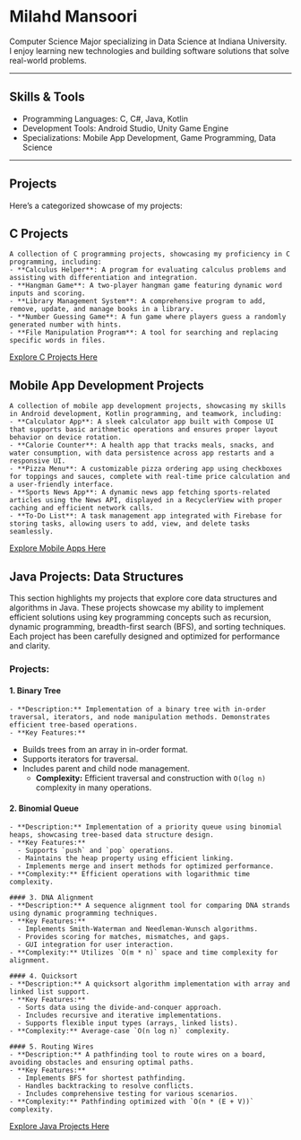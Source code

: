 # Milahd Mansoori  

Computer Science Major specializing in Data Science at Indiana University.  
I enjoy learning new technologies and building software solutions that solve real-world problems.  

---

## Skills & Tools  
- Programming Languages: C, C#, Java, Kotlin  
- Development Tools: Android Studio, Unity Game Engine  
- Specializations: Mobile App Development, Game Programming, Data Science  

---
## Projects
Here’s a categorized showcase of my projects:

## C Projects
    A collection of C programming projects, showcasing my proficiency in C programming, including:
    - **Calculus Helper**: A program for evaluating calculus problems and assisting with differentiation and integration.
    - **Hangman Game**: A two-player hangman game featuring dynamic word inputs and scoring.
    - **Library Management System**: A comprehensive program to add, remove, update, and manage books in a library.
    - **Number Guessing Game**: A fun game where players guess a randomly generated number with hints.
    - **File Manipulation Program**: A tool for searching and replacing specific words in files.

[Explore C Projects Here](https://github.com/milahdm/CProjects)


## Mobile App Development Projects
    A collection of mobile app development projects, showcasing my skills in Android development, Kotlin programming, and teamwork, including:
    - **Calculator App**: A sleek calculator app built with Compose UI that supports basic arithmetic operations and ensures proper layout behavior on device rotation.
    - **Calorie Counter**: A health app that tracks meals, snacks, and water consumption, with data persistence across app restarts and a responsive UI.
    - **Pizza Menu**: A customizable pizza ordering app using checkboxes for toppings and sauces, complete with real-time price calculation and a user-friendly interface.
    - **Sports News App**: A dynamic news app fetching sports-related articles using the News API, displayed in a RecyclerView with proper caching and efficient network calls.
    - **To-Do List**: A task management app integrated with Firebase for storing tasks, allowing users to add, view, and delete tasks seamlessly.

[Explore Mobile Apps Here](https://github.com/milahdm/MobileAppDevelopment)


## Java Projects: Data Structures

This section highlights my projects that explore core data structures and algorithms in Java. These projects showcase my ability to implement efficient solutions using key programming concepts such as recursion, dynamic programming, breadth-first search (BFS), and sorting techniques. Each project has been carefully designed and optimized for performance and clarity.

### Projects:

#### 1. Binary Tree
    - **Description:** Implementation of a binary tree with in-order traversal, iterators, and node manipulation methods. Demonstrates efficient tree-based operations.
    - **Key Features:**
  - Builds trees from an array in in-order format.
  - Supports iterators for traversal.
  - Includes parent and child node management.
    - **Complexity:** Efficient traversal and construction with `O(log n)` complexity in many operations.

#### 2. Binomial Queue
    - **Description:** Implementation of a priority queue using binomial heaps, showcasing tree-based data structure design.
    - **Key Features:**
      - Supports `push` and `pop` operations.
      - Maintains the heap property using efficient linking.
      - Implements merge and insert methods for optimized performance.
    - **Complexity:** Efficient operations with logarithmic time complexity.

    #### 3. DNA Alignment
    - **Description:** A sequence alignment tool for comparing DNA strands using dynamic programming techniques.
    - **Key Features:**
      - Implements Smith-Waterman and Needleman-Wunsch algorithms.
      - Provides scoring for matches, mismatches, and gaps.
      - GUI integration for user interaction.
    - **Complexity:** Utilizes `O(m * n)` space and time complexity for alignment.

    #### 4. Quicksort
    - **Description:** A quicksort algorithm implementation with array and linked list support.
    - **Key Features:**
      - Sorts data using the divide-and-conquer approach.
      - Includes recursive and iterative implementations.
      - Supports flexible input types (arrays, linked lists).
    - **Complexity:** Average-case `O(n log n)` complexity.

    #### 5. Routing Wires
    - **Description:** A pathfinding tool to route wires on a board, avoiding obstacles and ensuring optimal paths.
    - **Key Features:**
      - Implements BFS for shortest pathfinding.
      - Handles backtracking to resolve conflicts.
      - Includes comprehensive testing for various scenarios.
    - **Complexity:** Pathfinding optimized with `O(n * (E + V))` complexity.

[Explore Java Projects Here](https://github.com/milahdm/JavaProjects)


